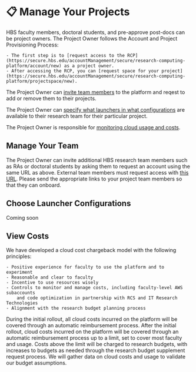 # 📋 Manage Your Projects

HBS faculty members, doctoral students, and pre-approve post-docs can be project owners.
The Project Owner follows the Account and Project Provisioning Process:

    - The first step is to [request access to the RCP](https://secure.hbs.edu/accountManagement/secure/research-computing-platform/account/new) as a project owner.
    - After accessing the RCP, you can [request space for your project](https://secure.hbs.edu/accountManagement/secure/research-computing-platform/projectspace/new). 

The Project Owner can [invite team members](#manage-your-team) to the platform and reqest to add or remove them to their projects.

The Project Owner can [specify what launchers in what configurations](#choose-launcher-configurations) are available to their research team for their particular project.

The Project Owner is responsible for [monitoring cloud usage and costs](#view-costs). 

## Manage Your Team

The Project Owner can invite additional HBS research team members such as RAs or doctoral students by asking them to request an account using the same URL as above. 
External team members must request access with [this URL](https://secure.hbs.edu/accountManagement/guest/research-computing-platform/account/new). Please send the appropriate links to your project team members so that they can onboard.

## Choose Launcher Configurations

Coming soon
      
## View Costs

We have developed a cloud cost chargeback model with the following principles:
    
    - Positive experience for faculty to use the platform and to experiment 
    - Reasonable and clear to faculty 
    - Incentive to use resources wisely 
    - Controls to monitor and manage costs, including faculty-level AWS subaccounts 
        and code optimization in partnership with RCS and IT Research Technologies 
    - Alignment with the research budget planning process 

During the initial rollout, all cloud costs incurred on the platform will be covered through an automatic reimbursement process. After the initial rollout, cloud costs incurred on the platform will be covered through an automatic reimbursement process up to a limit, set to cover most faculty and usage. Costs above the limit will be charged to research budgets, with increases to budgets as needed through the research budget supplement request process. We will gather data on cloud costs and usage to validate our budget assumptions. 

